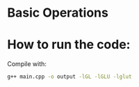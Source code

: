 # Basic Operations

# How to run the code:

Compile with:

```bash
g++ main.cpp -o output -lGL -lGLU -lglut
```
